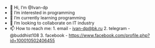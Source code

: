 - 👋 Hi, I’m @Ivan-dp
- 👀 I’m interested in programming
- 🌱 I’m currently learning programming
- 💞️ I’m looking to collaborate on IT industry
- 📫 How to reach me:
        1. email - ivan-dp@bk.ru
        2. telegram - @buddhist108
        3. facebook - https://www.facebook.com/profile.php?id=100010502406455

<!---
Ivan-dp/Ivan-dp is a ✨ special ✨ repository because its `README.md` (this file) appears on your GitHub profile.
You can click the Preview link to take a look at your changes.
--->
